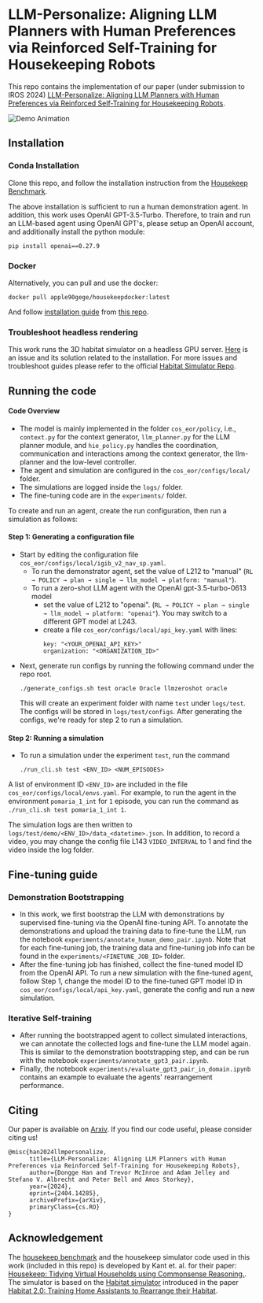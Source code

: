 # LLM-Personalize: Aligning LLM Planners with Human Preferences via Reinforced Self-Training for Housekeeping Robots

This repo contains the implementation of our paper (under submission to IROS 2024) [LLM-Personalize: Aligning LLM Planners with Human Preferences via Reinforced Self-Training for Housekeeping Robots](https://donggehan.github.io/projectllmpersonalize/).

![Demo Animation](images/iros_demo.gif)



## Installation

### Conda Installation
Clone this repo, and follow the installation instruction from the [Housekeep Benchmark](https://github.com/yashkant/housekeep).

The above installation is sufficient to run a human demonstration agent.
In addition, this work uses OpenAI GPT-3.5-Turbo. Therefore, to train and run an LLM-based agent using OpenAI GPT's, please setup an OpenAI account, and additionally install the python module:
``` 
pip install openai==0.27.9
```

### Docker
Alternatively, you can pull and use the docker: 
```
docker pull apple90gege/housekeepdocker:latest
```
And follow [installation guide](https://github.com/donggehan/habitatDockerBuilder/blob/master/installationGuides/housekeep_installation_guide_with_manual_habitat_docker.md) from [this repo](https://github.com/donggehan/habitatDockerBuilder).

### Troubleshoot headless rendering
This work runs the 3D habitat simulator on a headless GPU server. [Here](https://github.com/donggehan/eidf-epcc-cluster/blob/troubleshooting/troubleshooting-guides/headless_rendering_EGL_trouble_shoot.md) is an issue and its solution related to the installation. For more issues and troubleshoot guides please refer to the official [Habitat Simulator Repo](https://github.com/facebookresearch/habitat-sim).

## Running the code

#### Code Overview
- The model is mainly implemented in the folder ```cos_eor/policy```, i.e., ```context.py``` for the context generator, ```llm_planner.py``` for the LLM planner module, and ```hie_policy.py``` handles the coordination, communication and interactions among the context generator, the llm-planner and the low-level controller.
- The agent and simulation are configured in the ```cos_eor/configs/local/``` folder.
- The simulations are logged inside the ```logs/``` folder.
- The fine-tuning code are in the ```experiments/``` folder.

To create and run an agent, create the run configuration, then run a simulation as follows:
#### Step 1: Generating a configuration file
- Start by editing the configuration file ```cos_eor/configs/local/igib_v2_nav_sp.yaml```. 
  - To run the demonstrator agent, set the value of L212 to "manual" (```RL → POLICY → plan → single → llm_model → platform: "manual"```).
  - To run a zero-shot LLM agent with the OpenAI gpt-3.5-turbo-0613 model
    - set the value of L212 to "openai". (```RL → POLICY → plan → single → llm_model → platform: "openai"```). You may switch to a different GPT model at L243.
    - create a file ```cos_eor/configs/local/api_key.yaml``` with lines:
      ```
      key: "<YOUR_OPENAI_API_KEY>"
      organization: "<ORGANIZATION_ID>"
      ```
- Next, generate run configs by running the following command under the repo root.  
  ```
  ./generate_configs.sh test oracle Oracle llmzeroshot oracle
  ```
  This will create an experiment folder with name ```test``` under ```logs/test```. The configs will be stored in ```logs/test/configs```. After generating the configs, we're ready for step 2 to run a simulation.

#### Step 2: Running a simulation
- To run a simulation under the experiment ```test```, run the command 
  ```
  ./run_cli.sh test <ENV_ID> <NUM_EPISODES>
  ```
A list of environment ID ```<ENV_ID>``` are included in the file ```cos_eor/configs/local/envs.yaml```. For example, to run the agent in the environment ```pomaria_1_int``` for ```1``` episode, you can run the command as ```./run_cli.sh test pomaria_1_int 1```.

The simulation logs are then written to ```logs/test/demo/<ENV_ID>/data_<datetime>.json```. In addition, to record a video, you may change the config file L143 ```VIDEO_INTERVAL``` to 1 and find the video inside the log folder.

## Fine-tuning guide

### Demonstration Bootstrapping
- In this work, we first bootstrap the LLM with demonstrations by supervised fine-tuning via the OpenAI fine-tuning API. To annotate the demonstrations and upload the training data to fine-tune the LLM, run the notebook ```experiments/annotate_human_demo_pair.ipynb```. Note that for each fine-tuning job, the training data and fine-tuning job info can be found in the ```experiments/<FINETUNE_JOB_ID>``` folder.
- After the fine-tuning job has finished, collect the fine-tuned model ID from the OpenAI API. To run a new simulation with the fine-tuned agent, follow Step 1, change the model ID to the fine-tuned GPT model ID in ```cos_eor/configs/local/api_key.yaml```, generate the config and run a new simulation.


### Iterative Self-training
- After running the bootstrapped agent to collect simulated interactions, we can annotate the collected logs and fine-tune the LLM model again. This is similar to the demonstration bootstrapping step, and can be run with the notebook ```experiments/annotate_gpt3_pair.ipynb```.
- Finally, the notebook ```experiments/evaluate_gpt3_pair_in_domain.ipynb``` contains an example to evaluate the agents' rearrangement performance.


## Citing

Our paper is available on [Arxiv](https://arxiv.org/abs/2404.14285). If you find our code useful, please consider citing us!
```
@misc{han2024llmpersonalize,
      title={LLM-Personalize: Aligning LLM Planners with Human Preferences via Reinforced Self-Training for Housekeeping Robots}, 
      author={Dongge Han and Trevor McInroe and Adam Jelley and Stefano V. Albrecht and Peter Bell and Amos Storkey},
      year={2024},
      eprint={2404.14285},
      archivePrefix={arXiv},
      primaryClass={cs.RO}
}
```


## Acknowledgement
The [housekeep benchmark](https://yashkant.github.io/housekeep/) and the housekeep simulator code used in this work (included in this repo) is developed by Kant et. al. for their paper: [Housekeep: Tidying Virtual Households using Commonsense Reasoning.](https://arxiv.org/abs/2205.10712). The simulator is based on the [Habitat simulator](https://github.com/facebookresearch/habitat-sim) introduced in the paper [Habitat 2.0: Training Home Assistants to Rearrange their Habitat](https://arxiv.org/abs/2106.14405).
